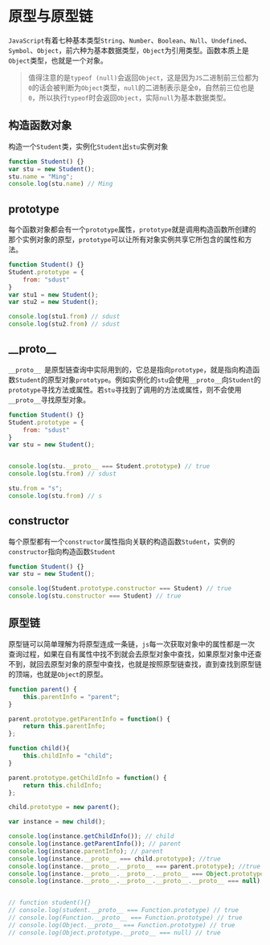 # 原型与原型链

`JavaScript`有着七种基本类型`String`、`Number`、`Boolean`、`Null`、`Undefined`、`Symbol`、`Object`，前六种为基本数据类型，`Object`为引用类型。函数本质上是`Object`类型，也就是一个对象。
> 值得注意的是`typeof (null)`会返回`Object`，这是因为`JS`二进制前三位都为`0`的话会被判断为`Object`类型，`null`的二进制表示是全`0`，自然前三位也是`0`，所以执行`typeof`时会返回`Object`，实际`null`为基本数据类型。

## 构造函数对象
构造一个`Student`类，实例化`Student`出`stu`实例对象

```javascript
function Student() {}
var stu = new Student();
stu.name = "Ming";
console.log(stu.name) // Ming
```

## prototype
每个函数对象都会有一个`prototype`属性，`prototype`就是调用构造函数所创建的那个实例对象的原型，`prototype`可以让所有对象实例共享它所包含的属性和方法。

```javascript
function Student() {}
Student.prototype = {
    from: "sdust"
}
var stu1 = new Student();
var stu2 = new Student();

console.log(stu1.from) // sdust
console.log(stu2.from) // sdust
```

## \_\_proto\_\_
`__proto__ `是原型链查询中实际用到的，它总是指向`prototype`，就是指向构造函数`Student`的原型对象`prototype`。例如实例化的`stu`会使用`__proto__`向`Student`的`prototype`寻找方法或属性。若`stu`寻找到了调用的方法或属性，则不会使用`__proto__`寻找原型对象。

```javascript
function Student() {}
Student.prototype = {
    from: "sdust"
}
var stu = new Student();


console.log(stu.__proto__ === Student.prototype) // true
console.log(stu.from) // sdust

stu.from = "s";
console.log(stu.from) // s
```

## constructor
每个原型都有一个`constructor`属性指向关联的构造函数`Student`，实例的`constructor`指向构造函数`Student`

```javascript
function Student() {}
var stu = new Student();

console.log(Student.prototype.constructor === Student) // true
console.log(stu.constructor === Student) // true
```

## 原型链
原型链可以简单理解为将原型连成一条链，`js`每一次获取对象中的属性都是一次查询过程，如果在自有属性中找不到就会去原型对象中查找，如果原型对象中还查不到，就回去原型对象的原型中查找，也就是按照原型链查找，直到查找到原型链的顶端，也就是`Object`的原型。

```javascript
function parent() {
    this.parentInfo = "parent";
}

parent.prototype.getParentInfo = function() {
    return this.parentInfo;
};

function child(){
    this.childInfo = "child";
}

parent.prototype.getChildInfo = function() {
    return this.childInfo;
};

child.prototype = new parent();

var instance = new child();

console.log(instance.getChildInfo()); // child
console.log(instance.getParentInfo()); // parent
console.log(instance.parentInfo); // parent
console.log(instance.__proto__ === child.prototype); //true
console.log(instance.__proto__.__proto__ === parent.prototype); //true
console.log(instance.__proto__.__proto__.__proto__ === Object.prototype); //true
console.log(instance.__proto__.__proto__.__proto__.__proto__ === null); //true


// function student(){}
// console.log(student.__proto__ === Function.prototype) // true
// console.log(Function.__proto__ === Function.prototype) // true
// console.log(Object.__proto__ === Function.prototype) // true
// console.log(Object.prototype.__proto__ === null) // true
```
